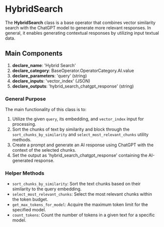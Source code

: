 # HybridSearch

The **HybridSearch** class is a base operator that combines vector similarity search with the ChatGPT model to generate more relevant responses. In general, it enables generating contextual responses by utilizing input textual data.

## Main Components
1. **declare_name**: 'Hybrid Search'
2. **declare_category**: BaseOperator.OperatorCategory.AI.value
3. **declare_parameters**: 'query' (string)
4. **declare_inputs**: 'vector_index' (JSON)
5. **declare_outputs**: 'hybrid_search_chatgpt_response' (string)

### General Purpose

The main functionality of this class is to:
1. Utilize the given `query`, its embedding, and `vector_index` input for processing.
2. Sort the chunks of text by similarity and block through the `sort_chunks_by_similarity` and `select_most_relevant_chunks` utility methods.
3. Create a prompt and generate an AI response using ChatGPT with the context of the selected chunks.
4. Set the output as 'hybrid_search_chatgpt_response' containing the AI-generated response.

### Helper Methods

- `sort_chunks_by_similarity`: Sort the text chunks based on their similarity to the query embedding.
- `select_most_relevant_chunks`: Select the most relevant chunks within the token budget.
- `get_max_tokens_for_model`: Acquire the maximum token limit for the specified model.
- `count_tokens`: Count the number of tokens in a given text for a specific model.